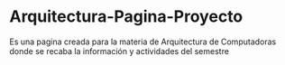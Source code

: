 # Arquitectura-Pagina-Proyecto
Es una pagina creada para la materia de Arquitectura de Computadoras donde se recaba la información y actividades del semestre

